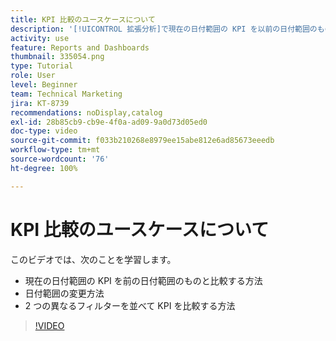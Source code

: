 ```yaml
---
title: KPI 比較のユースケースについて
description: '[!UICONTROL 拡張分析]で現在の日付範囲の KPI を以前の日付範囲のものと比較する方法と、2 つの異なるフィルターを使用して KPI を比較する方法について説明します。'
activity: use
feature: Reports and Dashboards
thumbnail: 335054.png
type: Tutorial
role: User
level: Beginner
team: Technical Marketing
jira: KT-8739
recommendations: noDisplay,catalog
exl-id: 28b85cb9-cb9e-4f0a-ad09-9a0d73d05ed0
doc-type: video
source-git-commit: f033b210268e8979ee15abe812e6ad85673eeedb
workflow-type: tm+mt
source-wordcount: '76'
ht-degree: 100%

---
```


# KPI 比較のユースケースについて

このビデオでは、次のことを学習します。

* 現在の日付範囲の KPI を前の日付範囲のものと比較する方法
* 日付範囲の変更方法
* 2 つの異なるフィルターを並べて KPI を比較する方法

>[!VIDEO](https://video.tv.adobe.com/v/335054/?quality=12&learn=on)
